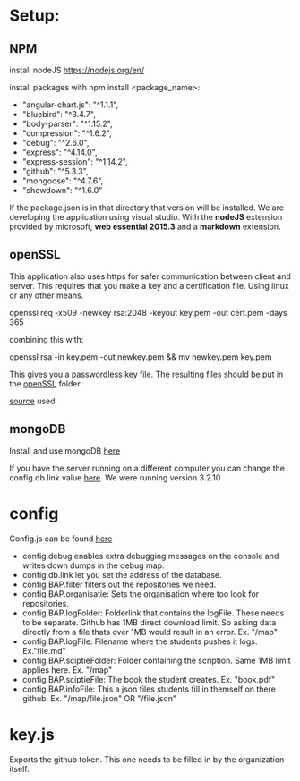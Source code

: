 # Setup:

## NPM

install nodeJS https://nodejs.org/en/

install packages with npm install <package_name>:

*    "angular-chart.js": "^1.1.1",
*    "bluebird": "^3.4.7",
*    "body-parser": "^1.15.2",
*    "compression": "^1.6.2",
*    "debug": "^2.6.0",
*    "express": "^4.14.0",
*    "express-session": "^1.14.2",
*    "github": "^5.3.3",
*    "mongoose": "^4.7.6",
*    "showdown": "^1.6.0"
 
 If the package.json is in that directory that version will be installed. We are developing the application using visual studio.
 With the **nodeJS** extension provided by microsoft, **web essential 2015.3** and a **markdown** extension.

 ## openSSL

 This application also uses https for safer communication between client and server. This requires that you make a key and a certification file.
 Using linux or any other means.

 openssl req -x509 -newkey rsa:2048 -keyout key.pem -out cert.pem -days 365

 combining this with:

 openssl rsa -in key.pem -out newkey.pem && mv newkey.pem key.pem

 This gives you a passwordless key file. The resulting files should be put in the [openSSL](https://github.com/KelvinVerhoeven/BachelorproefOpvolging/tree/master/src/BAPsync/openSSL) folder.

 [source](http://blog.mgechev.com/2014/02/19/create-https-tls-ssl-application-with-express-nodejs/) used

 ## mongoDB

 Install and use mongoDB [here](https://docs.mongodb.com/manual/installation/)

 If you have the server running on a different computer you can change the config.db.link value [here](https://github.com/KelvinVerhoeven/BachelorproefOpvolging/blob/master/src/BAPsync/imports/config.js).
 We were running version 3.2.10

# config

Config.js can be found [here](https://github.com/KelvinVerhoeven/BachelorproefOpvolging/blob/master/src/BAPsync/imports/config.js)

- config.debug enables extra debugging messages on the console and writes down dumps in the debug map.
- config.db.link let you set the address of the database.
- config.BAP.filter filters out the repositories we need. 
- config.BAP.organisatie: Sets the organisation where too look for repositories.
- config.BAP.logFolder: Folderlink that contains the logFile. These needs to be separate. Github has 1MB direct download limit. So asking data directly from a file thats over 1MB would result in an error. Ex. "/map"
- config.BAP.logFile: Filename where the students pushes it logs. Ex."file.md"
- config.BAP.sciptieFolder: Folder containing the scription. Same 1MB limit applies here. Ex. "/map"
- config.BAP.sciptieFile: The book the student creates. Ex. "book.pdf"
- config.BAP.infoFile: This a json files students fill in themself on there github. Ex. "/map/file.json"  OR "/file.json"

# key.js

Exports the github token. This one needs to be filled in by the organization itself. 